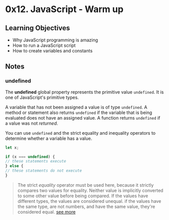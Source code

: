 # 0x12. JavaScript - Warm up

## Learning Objectives
- Why JavaScript programming is amazing
- How to run a JavaScript script
- How to create variables and constants

## Notes

### undefined
The __undefined__ global property represents the primitive value `undefined`.
It is one of JavaScript's primitive types. 

A variable that has not been assigned a value is of type `undefined`. A method
or statement also returns `undefined` if the variable that is being evaluated
does not have an assigned value. A function returns `undefined` if a value was
not _returned_.

You can use `undefined` and the strict equality and inequality operators to
determine whether a variable has a value.

```javascript
let x;

if (x === undefined) {
// these statements execute
} else {
// these statements do not execute
}
```
> The strict _equality_ operator must be used here, because it strictly
> compares two values for equality. Neither value is implicitly converted to
> some other value before being compared. If the values have different types,
> the values are considered unequal. if the values have the same type, are not 
> numbers, and have the same value, they're considered equal. [see more](https://developer.mozilla.org/en-US/docs/Web/JavaScript/Equality_comparisons_and_sameness#strict_equality_using)
